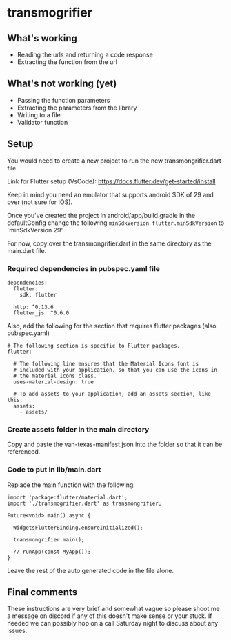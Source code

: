 # transmogrifier
## What's working
- Reading the urls and returning a code response
- Extracting the function from the url

## What's not working (yet)
- Passing the function parameters
- Extracting the parameters from the library
- Writing to a file
- Validator function

## Setup
You would need to create a new project to run the new transmongrifier.dart file.

Link for Flutter setup (VsCode): https://docs.flutter.dev/get-started/install

Keep in mind you need an emulator that supports android SDK of 29 and over (not sure for IOS). 

Once you've created the project in android/app/build.gradle in the defaultConfig change the following `minSdkVersion flutter.minSdkVersion` to `minSdkVersion 29'

For now, copy over the transmongrifier.dart in the same directory as the main.dart file.

### Required dependencies in pubspec.yaml file
```
dependencies:
  flutter:
    sdk: flutter

  http: ^0.13.6
  flutter_js: ^0.6.0
```
Also, add the following for the section that requires flutter packages (also pubspec.yaml)
```
# The following section is specific to Flutter packages.
flutter:

  # The following line ensures that the Material Icons font is
  # included with your application, so that you can use the icons in
  # the material Icons class.
  uses-material-design: true

  # To add assets to your application, add an assets section, like this:
  assets:
    - assets/
```

### Create assets folder in the main directory
Copy and paste the van-texas-manifest.json into the folder so that it can be referenced.

### Code to put in lib/main.dart
Replace the main function with the following:
```
import 'package:flutter/material.dart';
import './transmogrifier.dart' as transmongrifier;

Future<void> main() async {

  WidgetsFlutterBinding.ensureInitialized();

  transmongrifier.main();

  // runApp(const MyApp());
}
```
Leave the rest of the auto generated code in the file alone.


## Final comments
These instructions are very brief and somewhat vague so please shoot me a message on discord if any of this doesn't make sense or your stuck. If needed we can possibly hop on a call Saturday night to discuss about any issues.
